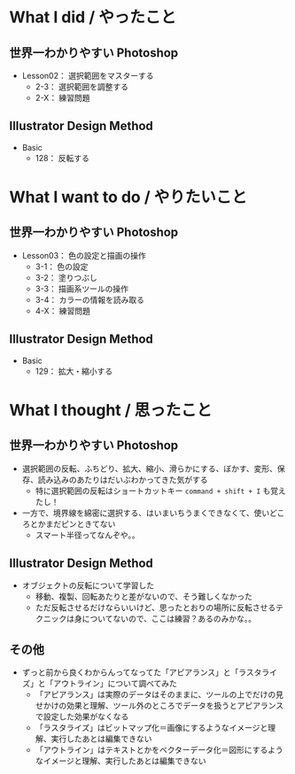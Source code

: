 # What I did / やったこと
## 世界一わかりやすい Photoshop
- Lesson02： 選択範囲をマスターする
    - 2-3： 選択範囲を調整する
    - 2-X： 練習問題

## Illustrator Design Method
- Basic
    - 128： 反転する

# What I want to do / やりたいこと
## 世界一わかりやすい Photoshop
- Lesson03： 色の設定と描画の操作
    - 3-1： 色の設定
    - 3-2： 塗りつぶし
    - 3-3： 描画系ツールの操作
    - 3-4： カラーの情報を読み取る
    - 4-X： 練習問題

## Illustrator Design Method
- Basic
    - 129： 拡大・縮小する

# What I thought / 思ったこと
## 世界一わかりやすい Photoshop
- 選択範囲の反転、ふちどり、拡大、縮小、滑らかにする、ぼかす、変形、保存、読み込みのあたりはだいぶわかってきた気がする
    - 特に選択範囲の反転はショートカットキー `command + shift + I` も覚えたし！
- 一方で、境界線を綿密に選択する、はいまいちうまくできなくて、使いどころとかまだピンときてない
    - スマート半径ってなんぞや。。

## Illustrator Design Method
- オブジェクトの反転について学習した
    - 移動、複製、回転あたりと差がないので、そう難しくなかった
    - ただ反転させるだけならいいけど、思ったとおりの場所に反転させるテクニックは身についてないので、ここは練習？あるのみかな。。

## その他
- ずっと前から良くわからんってなってた「アピアランス」と「ラスタライズ」と「アウトライン」について調べてみた
    - 「アピアランス」は実際のデータはそのままに、ツールの上でだけの見せかけの効果と理解、ツール外のところでデータを扱うとアピアランスで設定した効果がなくなる
    - 「ラスタライズ」はビットマップ化＝画像にするようなイメージと理解、実行したあとは編集できない
    - 「アウトライン」はテキストとかをベクターデータ化＝図形にするようなイメージと理解、実行したあとは編集できない
